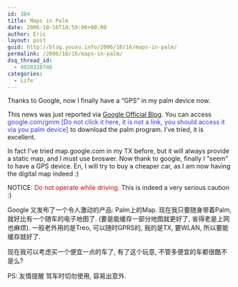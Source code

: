 ```yaml
---
id: 384
title: Maps in Palm
date: 2006-10-16T18:59:00+00:00
author: Eric
layout: post
guid: http://blog.youxu.info/2006/10/16/maps-in-palm/
permalink: /2006/10/16/maps-in-palm/
dsq_thread_id:
  - 4938328746
categories:
  - Life
---
```

Thanks to Google, now I finally have a &#8220;GPS&#8221; in my palm device now.

This news was just reported via [Google Official Blog](http://googleblog.blogspot.com/). You can access <span style="color: rgb(51, 51, 255);">google.com/gmm [Do not click it here, it is not a link, you should access it via you palm device]</span> to download the palm program. I&#8217;ve tried, it is excellent.

In fact I&#8217;ve tried map.google.com in my TX before, but it will always provide a static map, and I must use broswer. Now thank to google, finally I &#8220;seem&#8221; to have a GPS device. En, I will try to buy a cheaper car, as I am now having the digital map indeed :)

NOTICE: <span style="color: rgb(204, 0, 0);">Do not operate while driving.</span> This is indeed a very serious caution :)

Google 又发布了一个令人激动的产品: Palm上的Map. 现在我只要随身带着Palm, 就好比有一个随车的电子地图了. (要是能缓存一部分地图就更好了, 省得老是上网也麻烦). 一般老外用的是Treo, 可以随时GPRS的, 我的是TX, 要WLAN, 所以要能缓存就好了.

现在我可以考虑买一个便宜一点的车了, 有了这个玩意, 不管多便宜的车都很酷不是么?

PS: 友情提醒 驾车时切勿使用, 容易出意外.